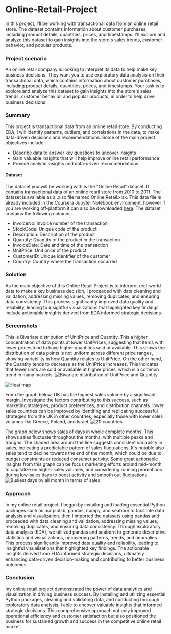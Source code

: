 # Online-Retail-Project
In this project, I'll be working with transactional data from an online retail store. The dataset contains information about customer purchases, including product details, quantities, prices, and timestamps. I'll explore and analyze this dataset to gain insights into the store's sales trends, customer behavior, and popular products.

### Project scenario

An online retail company is looking to interpret its data to help make key business decisions. They want you to use exploratory data analysis on their transactional data, which contains information about customer purchases, including product details, quantities, prices, and timestamps. Your task is to explore and analyze this dataset to gain insights into the store's sales trends, customer behavior, and popular products, in order to help drive business decisions.

### Summary
This project is transactional data from an online retail store. By conducting EDA, I will identify patterns, outliers, and correlations in the data, to make data-driven decisions and recommendations. Some of the main project objectives include:

- Describe data to answer key questions to uncover insights
- Gain valuable insights that will help improve online retail performance
- Provide analytic insights and data-driven recommendations

#### Dataset
The dataset you will be working with is the "Online Retail" dataset. It contains transactional data of an online retail store from 2010 to 2011. The dataset is available as a .xlsx file named Online Retail.xlsx. This data file is already included in the Coursera Jupyter Notebook environment, however if you are working off-platform it can also be downloaded [here](https://github.com/user-attachments/files/17178923/Online.Retail.xlsx).
The dataset contains the following columns:

- InvoiceNo: Invoice number of the transaction
- StockCode: Unique code of the product
- Description: Description of the product
- Quantity: Quantity of the product in the transaction
- InvoiceDate: Date and time of the transaction
- UnitPrice: Unit price of the product
- CustomerID: Unique identifier of the customer
- Country: Country where the transaction occurred

### Solution
As the main objective of this Online Retail Project is to interpret real-world data to make a key business decision, I proceeded with data cleaning and validation, addressing missing values, removing duplicates, and ensuring data consistency. This process significantly improved data quality and reliability, leading to insightful visualizations that highlighted key findings include actionable insights derived from EDA informed strategic decisions.

### Screenshots
This is Bivariate distribution of UnitPrice and Quantity. This a higher concentration of data points at lower UnitPrices, suggesting that items with lower prices tend to have higher quantities sold or available. This shows the distribution of data points is not uniform across different price ranges, showing variability in how Quantity relates to UnitPrice. On the other hand, the Quantity tends to decrease as the UnitPrice increases. This indicates that fewer units are sold or available at higher prices, which is a common trend in many markets.
![Bivariate distribution of UnitPrice and Quantity](https://github.com/user-attachments/assets/bb3a87c7-23f5-4518-a753-30f295f56d4a)

![Heat map](https://github.com/user-attachments/assets/1d18ed60-a1b5-4a85-a849-0974206bb286)

From the graph below, UK has the highest sales volume by a significant margin. Investigate the factors contributing to this success, such as marketing strategies, product preferences, and distribution channels. lower sales countries can be improved by identifing and replicating successful strategies from the UK in other countries, especially those with lower sales volumes like Greece, Poland, and Israel.
![20 countries](https://github.com/user-attachments/assets/9efd4916-a77a-4baa-9c51-4e0cd8f8ec66)

The graph below shows sales of days in whole complete months. This shows sales fluctuate throughout the months, with multiple peaks and troughs. The shaded area around the line suggests consistent variability in sales, indicating a predictable pattern of sales fluctuations. It's notable also sales tend to decline towards the end of the month, which could be due to budget constraints or reduced consumer activity. Some great actionable insights from this graph can be focus marketing efforts around mid-month to capitalize on higher sales volumes, and considering running promotions during low-sales days to boost activity and smooth out fluctuations.
![Busiest days by all month in terms of sales](https://github.com/user-attachments/assets/f5a74254-6891-4e9a-8690-6584dd12e196)


### Approach
In my online retail project, I began by installing and loading essential Python packages such as matplotlib, pandas, numpy, and seaborn to facilitate data analysis and visualization. then I imported the datasets using pandas and proceeded with data cleaning and validation, addressing missing values, removing duplicates, and ensuring data consistency. Through exploratory data analysis (EDA), we utilized pandas and seaborn to generate descriptive statistics and visualizations, uncovering patterns, trends, and anomalies. This process significantly improved data quality and reliability, leading to insightful visualizations that highlighted key findings. The actionable insights derived from EDA informed strategic decisions, ultimately enhancing data-driven decision-making and contributing to better business outcomes.


### Conclusion 
my online retail project demonstrated the power of data analytics and visualization in driving business success. By installing and utilizing essential Python packages, cleaning and validating data, and conducting thorough exploratory data analysis, I able to uncover valuable insights that informed strategic decisions. This comprehensive approach not only improved operational efficiency and customer satisfaction but also positioned the business for sustained growth and success in the competitive online retail market.
